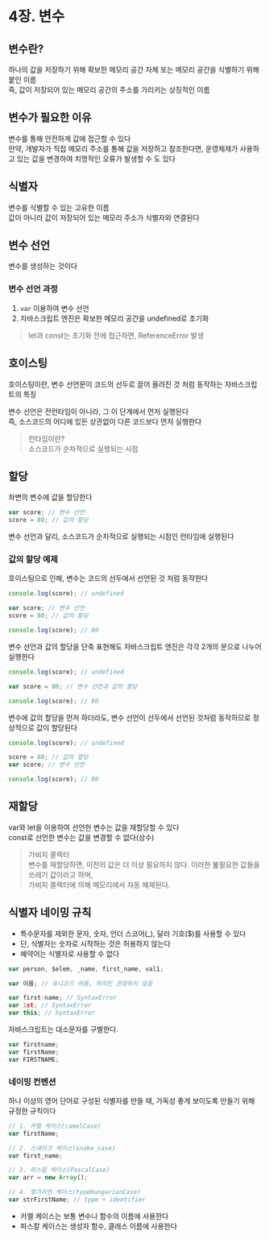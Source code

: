 # 4장. 변수

## 변수란?

하나의 값을 저장하기 위해 확보한 메모리 공간 자체 또는 메모리 공간을 식별하기 위해 붙인 이름
<br>즉, 값이 저장되어 있는 메모리 공간의 주소를 가리키는 상징적인 이름

## 변수가 필요한 이유

변수를 통해 안전하게 값에 접근할 수 있다
<br>만약, 개발자가 직접 메모리 주소를 통해 값을 저장하고 참조한다면, 운영체제가 사용하고 있는 값을 변경하여 치명적인 오류가 발생할 수 도 있다

## 식별자

변수를 식별할 수 있는 고유한 이름
<br>값이 아니라 값이 저장되어 있는 메모리 주소가 식별자와 연결된다

## 변수 선언

변수를 생성하는 것이다

### 변수 선언 과정

1. `var` 이용하여 변수 선언
2. 자바스크립트 엔진은 확보한 메모리 공간을 undefined로 초기화

> let과 const는 초기화 전에 접근하면, ReferenceError 발생

## 호이스팅

호이스팅이란, 변수 선언문이 코드의 선두로 끌어 올려진 것 처럼 동작하는 자바스크립트의 특징

변수 선언은 전런타임이 아니라, 그 이 단계에서 먼저 실행된다
<br>즉, 소스코드의 어디에 있든 상관없이 다른 코드보다 먼저 실행한다

> 런타임이란?
> <br>소스코드가 순차적으로 실행되는 시점

## 할당

좌변의 변수에 값을 할당한다

```javascript
var score; // 변수 선언
score = 80; // 값의 할당
```

변수 선언과 달리, 소스코드가 순차적으로 실행되는 시점인 런타임에 실행된다

### 값의 할당 예제

호이스팅으로 인해, 변수는 코드의 선두에서 선언된 것 처럼 동작한다

```javascript
console.log(score); // undefined

var score; // 변수 선언
score = 80; // 값의 할당

console.log(score); // 80
```

변수 선언과 값의 할당을 단축 표현해도 자바스크립트 엔진은 각각 2개의 문으로 나누어 실행한다

```javascript
console.log(score); // undefined

var score = 80; // 변수 선언과 값의 할당

console.log(score); // 80
```

변수에 값의 할당을 먼저 하더라도, 변수 선언이 선두에서 선언된 것처럼 동작하므로 정상적으로 값이 할당된다

```javascript
console.log(score); // undefined

score = 80; // 값의 할당
var score; // 변수 선언

console.log(score); // 80
```

## 재할당

var와 let을 이용하여 선언한 변수는 값을 재할당할 수 있다
<br>const로 선언한 변수는 값을 변경할 수 없다(상수)

> 가비지 콜렉터
> <br>변수를 재할당하면, 이전의 값은 더 이상 필요하지 않다. 이러한 붎필요한 값들을 쓰레기 값이라고 하며, <br>가비지 콜렉터에 의해 메모리에서 자동 해제된다.

## 식별자 네이밍 규칙

-   특수문자를 제외한 문자, 숫자, 언더 스코어(\_), 달러 기호($)를 사용할 수 있다
-   단, 식별자는 숫자로 시작하는 것은 허용하지 않는다
-   예약어는 식별자로 사용할 수 없다

```javascript
var person, $elem, _name, first_name, val1;

var 이름; // 유니코드 허용, 하지만 권장하지 않음

var first-name; // SyntaxError
var 1st; // SyntaxError
var this; // SyntaxError
```

자바스크립트는 대소문자를 구별한다.

```javascript
var firstname;
var firstName;
var FIRSTNAME;
```

### 네이밍 컨벤션

하나 이상의 영어 단어로 구성된 식별자를 만들 때, 가독성 좋게 보이도록 만들기 위해 규정한 규칙이다

```javascript
// 1. 카멜 케이스(camelCase)
var firstName;

// 2. 스네이크 케이스(snake_case)
var first_name;

// 3. 파스칼 케이스(PascalCase)
var arr = new Array();

// 4. 헝가리언 케이스(typeHungarianCase)
var strFirstName; // type + identifier
```

-   카멜 케이스는 보통 변수나 함수의 이름에 사용한다
-   파스칼 케이스는 생성자 함수, 클래스 이름에 사용한다

